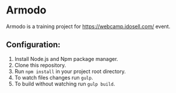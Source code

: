 # Armodo
Armodo is a training project for https://webcamp.idosell.com/ event.

## Configuration:

1. Install Node.js and Npm package manager.
2. Clone this repository.
3. Run `npm install` in your project root directory.
4. To watch files changes run `gulp`.
5. To build without watching run `gulp build`.
